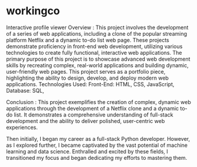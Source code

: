 # workingco
Interactive profile viewer
Overview :
This project involves the development of a series of web applications,
including a clone of the popular streaming platform Netflix and a dynamic to-do list web page.
These projects demonstrate proficiency in front-end web development, 
utilizing various technologies to create fully functional, interactive web applications.
The primary purpose of this project is to showcase advanced web development skills by recreating complex,
real-world applications and building dynamic, user-friendly web pages. 
This project serves as a portfolio piece, highlighting the ability to design,
develop, and deploy modern web applications.
Technologies Used:
Front-End: HTML, CSS, JavaScript,
Database: SQL,

Conclusion :
This project exemplifies the creation of complex, dynamic web applications through the development of a Netflix clone and a dynamic to-do list.
It demonstrates a comprehensive understanding of full-stack development and the ability to deliver polished, user-centric web experiences.

Then initially, 
I began my career as a full-stack Python developer. 
However, as I explored further, I became captivated by the vast potential of machine learning
and data science. Enthralled and excited by these fields,
I transitioned my focus and began dedicating my efforts to mastering them.





